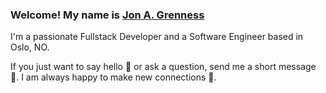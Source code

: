 ### Welcome! My name is [Jon A. Grenness](https://)

I'm a passionate Fullstack Developer and a Software Engineer based in Oslo, NO. 

If you just want to say hello 👋 or ask a question, send me a short message 💌. I am always happy to make new connections 🍻.
